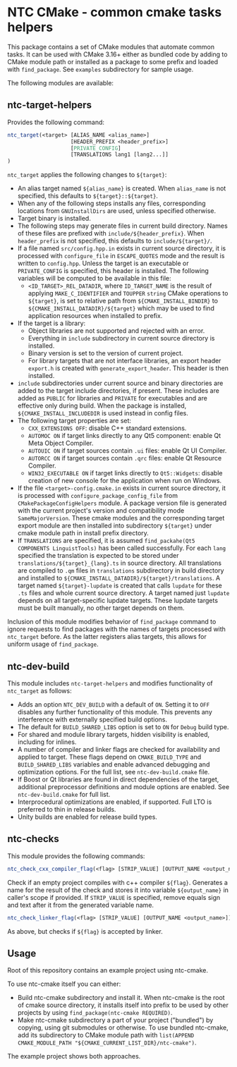 NTC CMake - common cmake tasks helpers
======================================

This package contains a set of CMake modules that automate common tasks. It can be used with CMake 3.16+ either as bundled code by adding to CMake module path or installed as a package to some prefix and loaded with `find_package`. See `examples` subdirectory for sample usage.

The following modules are available:

ntc-target-helpers
------------------

Provides the following command:

```CMake
ntc_target(<target> [ALIAS_NAME <alias_name>]
                    [HEADER_PREFIX <header_prefix>]
                    [PRIVATE_CONFIG]
                    [TRANSLATIONS lang1 [lang2...]]
)
```

`ntc_target` applies the following changes to `${target}`:

- An alias target named `${alias_name}` is created. When `alias_name` is not specified, this defaults to `${target}::${target}`.
- When any of the following steps installs any files, corresponding locations from `GNUInstallDirs` are used, unless specified otherwise.
- Target binary is installed.
- The following steps may generate files in current build directory. Names of these files are prefixed with `include/${header_prefix}`. When `header_prefix` is not specified, this defaults to `include/${target}/`.
- If a file named `src/config.hpp.in` exists in current source directory, it is processed with `configure_file` in `ESCAPE_QUOTES` mode and the result is written to `config.hpp`. Unless the target is an executable or `PRIVATE_CONFIG` is specified, this header is installed. The following variables will be computed to be available in this file:
  - `<ID_TARGET>_REL_DATADIR`, where `ID_TARGET_NAME` is the result of applying `MAKE_C_IDENTIFIER` and `TOUPPER` `string` CMake operations to `${target}`, is set to relative path from `${CMAKE_INSTALL_BINDIR}` to `${CMAKE_INSTALL_DATADIR}/${target}` which may be used to find application resources when installed to prefix.
- If the target is a library:
  - Object libraries are not supported and rejected with an error.
  - Everything in `include` subdirectory in current source directory is installed.
  - Binary version is set to the version of current project.
  - For library targets that are not interface libraries, an export header `export.h` is created with `generate_export_header`. This header is then installed.
- `include` subdirectories under current source and binary directories are added to the target include directories, if present. These includes are added as `PUBLIC` for libraries and `PRIVATE` for executables and are effective only during build. When the package is installed, `${CMAKE_INSTALL_INCLUDEDIR` is used instead in config files.
- The following target properties are set:
  - `CXX_EXTENSIONS OFF`: disable C++ standard extensions.
  - `AUTOMOC ON` if target links directly to any Qt5 component: enable Qt Meta Object Compiler.
  - `AUTOUIC ON` if target sources contain `.ui` files: enable Qt UI Compiler.
  - `AUTORCC ON` if target sources contain `.qrc` files: enable Qt Resource Compiler.
  - `WIN32_EXECUTABLE ON` if target links directly to `Qt5::Widgets`: disable creation of new console for the application when run on Windows.
- If the file `<target>-config.cmake.in` exists in current source directory, it is processed with `configure_package_config_file` from `CMakePackageConfigHelpers` module. A package version file is generated with the current project's version and compatibility mode `SameMajorVersion`. These cmake modules and the corresponding target export module are then installed into subdirectory `${target}` under cmake module path in install prefix directory.
- If `TRANSLATIONS` are specified, it is assumed `find_packahe(Qt5 COMPONENTS LinguistTools)` has been called successfully. For each `lang` specified the translation is expected to be stored under `translations/${target}_{lang}.ts` in source directory. All translations are compiled to `.qm` files in `translations` subdirectory in build directory and installed to `${CMAKE_INSTALL_DATADIR}/${target}/translations`. A target named `${target}-lupdate` is created that calls `lupdate` for these `.ts` files and whole current source directory. A target named just `lupdate` depends on all target-specific lupdate targets. These lupdate targets must be built manually, no other target depends on them.

Inclusion of this module modifies behavior of `find_package` command to ignore requests to find packages with the names of targets processed with `ntc_target` before. As the latter registers alias targets, this allows for uniform usage of `find_package`.

ntc-dev-build
-------------

This module includes `ntc-target-helpers` and modifies functionality of `ntc_target` as follows:

- Adds an option `NTC_DEV_BUILD` with a default of `ON`. Setting it to `OFF` disables any further functionality of this module. This prevents any interference with externally specified build options.
- The default for `BUILD_SHARED_LIBS` option is set to `ON` for `Debug` build type.
- For shared and module library targets, hidden visibility is enabled, including for inlines.
- A number of compiler and linker flags are checked for availability and applied to target. These flags depend on `CMAKE_BUILD_TYPE` and `BUILD_SHARED_LIBS` variables and enable advanced debugging and optimization options. For the full list, see `ntc-dev-build.cmake` file.
- If Boost or Qt libraries are found in direct dependencies of the target, additional preprocessor definitions and module options are enabled. See `ntc-dev-build.cmake` for full list.
- Interprocedural optimizations are enabled, if supported. Full LTO is preferred to thin in release builds.
- Unity builds are enabled for release build types.

ntc-checks
----------

This module provides the following commands:

```CMake
ntc_check_cxx_compiler_flag(<flag> [STRIP_VALUE] [OUTPUT_NAME <output_name>])
```
Check if an empty project compiles with c++ compiler `${flag}`.
Generates a name for the result of the check and stores it into variable `${output_name}` in caller's scope if provided.
If `STRIP_VALUE` is specified, remove equals sign and text after it from the generated variable name.

```CMake
ntc_check_linker_flag(<flag> [STRIP_VALUE] [OUTPUT_NAME <output_name>])
```
As above, but checks if `${flag}` is accepted by linker.

Usage
-----

Root of this repository contains an example project using ntc-cmake.

To use ntc-cmake itself you can either:
- Build ntc-cmake subdirectory and install it. When ntc-cmake is the root of cmake source directory, it installs itself into prefix to be used by other projects by using `find_package(ntc-cmake REQUIRED)`.
- Make ntc-cmake subdirectory a part of your project ("bundled") by copying, using git submodules or otherwise. To use bundled ntc-cmake, add its subdirectory to CMake module path with `list(APPEND CMAKE_MODULE_PATH "${CMAKE_CURRENT_LIST_DIR}/ntc-cmake")`.

The example project shows both approaches.
